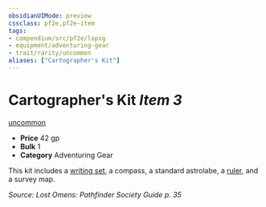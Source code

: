 ```yaml
---
obsidianUIMode: preview
cssclass: pf2e,pf2e-item
tags:
- compendium/src/pf2e/lopsg
- equipment/adventuring-gear
- trait/rarity/uncommon
aliases: ["Cartographer's Kit"]
---
```

# Cartographer's Kit *Item 3*  
[uncommon](uncommon.md)  

- **Price** 42 gp
- **Bulk** 1
- **Category** Adventuring Gear

This kit includes a [writing set](writing-set.md), a compass, a standard astrolabe, a [ruler](ruler-lopsg.md), and a survey map.

*Source: Lost Omens: Pathfinder Society Guide p. 35*